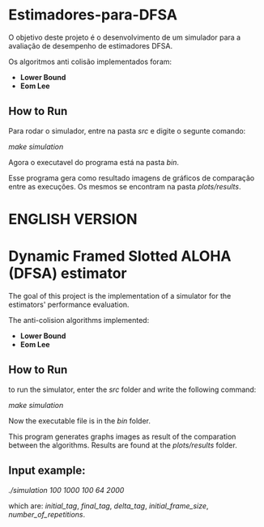 # Estimadores-para-DFSA
O objetivo deste projeto é o desenvolvimento de um simulador para a avaliação de desempenho de estimadores DFSA.

Os algoritmos anti colisão implementados foram:
  - __Lower Bound__
  - __Eom Lee__
  
## How to Run
Para rodar o simulador, entre na pasta _src_ e digite o segunte comando:

*make simulation*

Agora o executavel do programa está na pasta _bin_.

Esse programa gera como resultado imagens de gráficos de comparação entre as execuções. Os mesmos se encontram na pasta _plots/results_.


# ENGLISH VERSION

# Dynamic Framed Slotted ALOHA (DFSA) estimator
The goal of this project is the implementation of a simulator for the estimators' performance evaluation.

The anti-colision algorithms implemented:
  - __Lower Bound__
  - __Eom Lee__

## How to Run
to run the simulator, enter the _src_ folder and write the following command:

*make simulation*

Now the executable file is in the _bin_ folder.

This program generates graphs images as result of the comparation between the algorithms. Results are found at the _plots/results_ folder.

## Input example:
_./simulation 100 1000 100 64 2000_

which are: *initial_tag*, *final_tag*, *delta_tag*, *initial_frame_size*, *number_of_repetitions*. 
